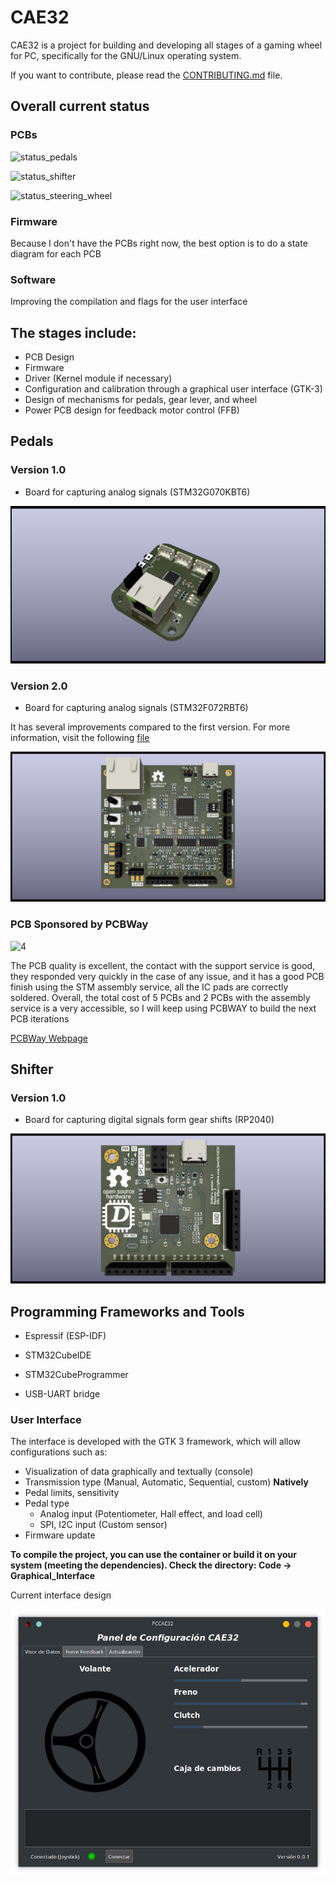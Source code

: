 
# CAE32

CAE32 is a project for building and developing all stages of a gaming wheel for PC, specifically for the GNU/Linux operating system.

If you want to contribute, please read the [CONTRIBUTING.md](./CONTRIBUTING.md) file.

## Overall current status

### PCBs

![status_pedals](https://badgen.net/badge/Pedals%20v2.0.3/Awaiting%20package%20delivery/green)

![status_shifter](https://badgen.net/badge/Shifter%20v1.1.3/Doing%20revision/purple)

![status_steering_wheel](https://badgen.net/badge/Steering%20wheel%20v1.0.0/Creating%20schematics/red)

### Firmware

Because I don't have the PCBs right now, the best option is to do a state diagram for each PCB

### Software

Improving the compilation and flags for the user interface

## The stages include:

* PCB Design
* Firmware
* Driver (Kernel module if necessary)
* Configuration and calibration through a graphical user interface (GTK-3)
* Design of mechanisms for pedals, gear lever, and wheel
* Power PCB design for feedback motor control (FFB)

## Pedals

### Version 1.0

- Board for capturing analog signals (STM32G070KBT6)

![Signals](./Esquematicos/CAE32_PCB/Pedals/Pedals_1_V1.png)

### Version 2.0

- Board for capturing analog signals (STM32F072RBT6)

It has several improvements compared to the first version. For more information, visit the following [file](./Esquematicos/CAE32_PCB/Pedals/README.md)

![Signals version 2](./Esquematicos/CAE32_PCB/Pedals/Pedals_1_V2.png)

### PCB Sponsored by PCBWay

![4](https://github.com/janc18/CAE32/assets/43817922/fe6902e4-3c9f-44c4-b9a3-a8754ca71d63)

The PCB quality is excellent, the contact with the support service is good, they responded very quickly in the case of any issue, 
and it has a good PCB finish using the STM assembly service,  all the IC pads are correctly soldered. Overall, the total cost of 5 PCBs 
and 2 PCBs with the assembly service is a very accessible, so I will keep using PCBWAY to build the next PCB iterations

[PCBWay Webpage](https://www.pcbway.com/)

## Shifter

### Version 1.0

- Board for capturing digital signals form gear shifts (RP2040)

![shifter](./Esquematicos/CAE32_PCB/Shifter/Shifter.png)

## Programming Frameworks and Tools

* Espressif (ESP-IDF)

* STM32CubeIDE
* STM32CubeProgrammer
* USB-UART bridge

### User Interface

The interface is developed with the GTK 3 framework, which will allow configurations such as:

* Visualization of data graphically and textually (console)
* Transmission type (Manual, Automatic, Sequential, custom) **Natively**
* Pedal limits, sensitivity
* Pedal type
  * Analog input (Potentiometer, Hall effect, and load cell)
  * SPI, I2C input (Custom sensor)
* Firmware update

**To compile the project, you can use the container or build it on your system (meeting the dependencies). Check the directory: Code -> Graphical_Interface**

Current interface design

![Interface](./Codigo/Interfaz_grafica/Previa.png)
